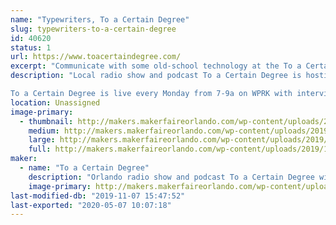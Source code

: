 ```yaml
---
name: "Typewriters, To a Certain Degree"
slug: typewriters-to-a-certain-degree
id: 40620
status: 1
url: https://www.toacertaindegree.com/
excerpt: "Communicate with some old-school technology at the To a Certain Degree typewriter table. You can type a thank you note to your favorite maker, one of the wonderful volunteers and staff, or the person who brought you to this event. For FREE!"
description: "Local radio show and podcast To a Certain Degree is hosting a typewriter table at Maker Faire Orlando. Try out some vintage tech and type a note to your favorite maker or a volunteer who is making this amazing event possible!

To a Certain Degree is live every Monday from 7-9a on WPRK with interviews of Orlando residents who are doing neat things. You can subscribe to the podcast wherever you get your podcasts!"
location: Unassigned
image-primary:
  - thumbnail: http://makers.makerfaireorlando.com/wp-content/uploads/2019/11/20190523_221207-150x150.jpg
    medium: http://makers.makerfaireorlando.com/wp-content/uploads/2019/11/20190523_221207-300x225.jpg
    large: http://makers.makerfaireorlando.com/wp-content/uploads/2019/11/20190523_221207-1024x768.jpg
    full: http://makers.makerfaireorlando.com/wp-content/uploads/2019/11/20190523_221207.jpg
maker:
  - name: "To a Certain Degree"
    description: "Orlando radio show and podcast To a Certain Degree will be set up with some old-school tech at the typewriter table. Write a thank-you note to the makers, volunteers, and staff who put so much time and effort into Maker Faire Orlando!"
    image-primary: http://makers.makerfaireorlando.com/wp-content/uploads/2019/11/tacd1ahi-1024x853.png
last-modified-db: "2019-11-07 15:47:52"
last-exported: "2020-05-07 10:07:18"
---
```

